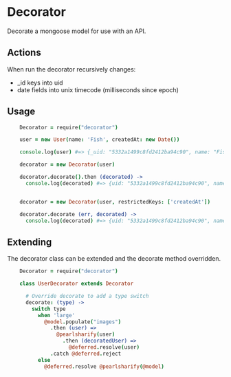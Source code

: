 # Decorator

Decorate a mongoose model for use with an API.

## Actions

When run the decorator recursively changes:

* _id keys into uid
* date fields into unix timecode (milliseconds since epoch)

## Usage

```coffee
    Decorator = require("decorator")

    user = new User(name: 'Fish', createdAt: new Date())

    console.log(user) #=> {_uid: "5332a1499c8fd2412ba94c90", name: "Fish", createdAt: "Tue Apr 29 2014 16:52:39 GMT+0000 (UTC)"}

    decorator = new Decorator(user)

    decorator.decorate().then (decorated) ->
      console.log(decorated) #=> {uid: "5332a1499c8fd2412ba94c90", name: "Fish", createdAt: 12938712398987}


    decorator = new Decorator(user, restrictedKeys: ['createdAt'])

    decorator.decorate (err, decorated) ->
      console.log(decorated) #=> {uid: "5332a1499c8fd2412ba94c90", name: "Fish"}

```

## Extending

The decorator class can be extended and the decorate method overridden.

```coffee
    Decorator = require("decorator")

    class UserDecorator extends Decorator

      # Override decorate to add a type switch
      decorate: (type) ->
        switch type
          when 'large'
            @model.populate("images")
              .then (user) =>
                @pearlsharify(user)
                  .then (decoratedUser) =>
                    @deferred.resolve(user)
              .catch @deferred.reject
          else
            @deferred.resolve @pearlsharify(@model)

```

